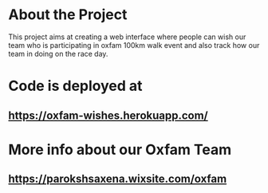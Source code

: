 
# About the Project
This project aims at creating a web interface where people can wish our team who is participating in oxfam 100km walk event and also track how our team in doing on the race day.

# Code is deployed at
## https://oxfam-wishes.herokuapp.com/

# More info about our Oxfam Team
## https://parokshsaxena.wixsite.com/oxfam
